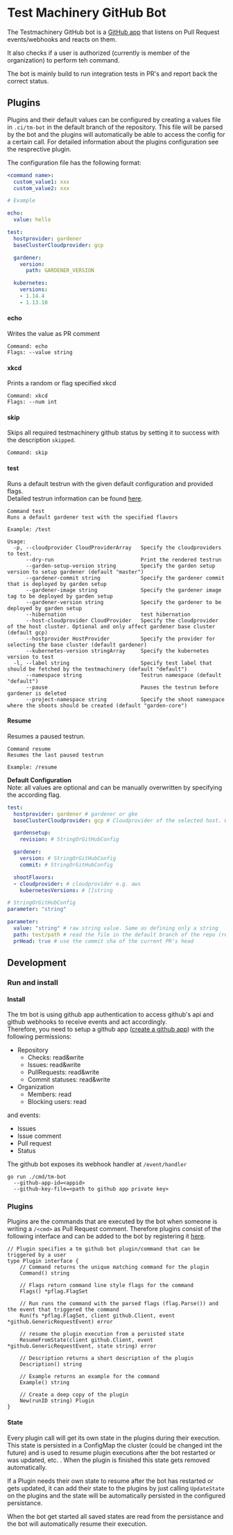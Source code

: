 # Test Machinery GitHub Bot

The Testmachinery GitHub bot is a [GitHub app](https://developer.github.com/apps/about-apps/) that listens on Pull Request events/webhooks and reacts on them.

It also checks if a user is authorized (currently is member of the organization) to perform teh command.

The bot is mainly build to run integration tests in PR's and report back the correct status.

## Plugins

Plugins and their default values can be configured by creating a values file in `.ci/tm-bot` in the default branch of the repository.
This file will be parsed by the bot and the plugins will automatically be able to access the config for a certain call.
For detailed information about the plugins configuration see the resprective plugin.

The configuration file has the following format:
```yaml
<command name>:
  custom_value1: xxx
  custom_value2: xxx

# Example

echo:
  value: hello

test:
  hostprovider: gardener
  baseClusterCloudprovider: gcp

  gardener:
    version:
      path: GARDENER_VERSION

  kubernetes:
    versions:
    - 1.14.4
    - 1.13.10

```

#### echo
Writes the value as PR comment
```
Command: echo
Flags: --value string
```
#### xkcd
Prints a random or flag specified xkcd
```
Command: xkcd
Flags: --num int
```

#### skip
Skips all required testmachinery github status by setting it to success with the description `skipped`.
```
Command: skip
```

#### test
Runs a default testrun with the given default configuration and provided flags.<br>
Detailed testrun information can be found [here](../../docs/tests/gardener-default.md).
```
Command test
Runs a default gardener test with the specified flavors

Example: /test

Usage:
  -p, --cloudprovider CloudProviderArray   Specify the cloudproviders to test.
      --dry-run                            Print the rendered testrun
      --garden-setup-version string        Specify the garden setup version to setup gardener (default "master")
      --gardener-commit string             Specify the gardener commit that is deployed by garden setup
      --gardener-image string              Specify the gardener image tag to be deployed by garden setup
      --gardener-version string            Specify the gardener to be deployed by garden setup
      --hibernation                        test hibernation
      --host-cloudprovider CloudProvider   Specify the cloudprovider of the host cluster. Optional and only affect gardener base cluster (default gcp)
      --hostprovider HostProvider          Specify the provider for selecting the base cluster (default gardener)
      --kubernetes-version stringArray     Specify the kubernetes version to test
  -l, --label string                       Specify test label that should be fetched by the testmachinery (default "default")
      --namespace string                   Testrun namespace (default "default")
      --pause                              Pauses the testrun before gardener is deleted
      --project-namespace string           Specify the shoot namespace where the shoots should be created (default "garden-core")
```

#### Resume
Resumes a paused testrun.
```
Command resume
Resumes the last paused testrun

Example: /resume
```


**Default Configuration**<br>
Note: all values are optional and can be manually overwritten by specifying the according flag.
```yaml
test:
  hostprovider: gardener # gardener or gke
  baseClusterCloudprovider: gcp # Cloudprovider of the selected host. Only applicable for hostprovider gardener

  gardensetup:
    revision: # StringOrGitHubConfig

  gardener:
    version: # StringOrGitHubConfig
    commit: # StringOrGitHubConfig

  shootFlavors:
  - cloudprovider: # cloudprovider e.g. aws
    kubernetesVersions: # []string
```

```yaml
# StringOrGitHubConfig
parameter: "string"

parameter:
  value: "string" # raw string value. Same as defining only a string
  path: test/path # read the file in the default branch of the repo (repo root will used to define the path) and return its content as a string
  prHead: true # use the commit sha of the current PR's head
```

## Development

### Run and install

#### Install
The tm bot is using github app authentication to access github's api and github webhooks to receive events and act accordingly.<br>
Therefore, you need to setup a github app ([create a github app](https://developer.github.com/apps/building-github-apps/creating-a-github-app/)) with the following permissions:
- Repository
  - Checks: read&write
  - Issues: read&write
  - PullRequests: read&write
  - Commit statuses: read&write
- Organization
  - Members: read
  - Blocking users: read

and events:
- Issues
- Issue comment
- Pull request
- Status

The github bot exposes its webhook handler at `/event/handler`
```
go run ./cmd/tm-bot
  --github-app-id=<appid>
  --github-key-file=<path to github app private key>
```

### Plugins

Plugins are the commands that are executed by the bot when someone is writing a `/<cmd>` as Pull Request comment.
Therefore plugins consist of the following interface and can be added to the bot by registering it [here](../../pkg/tm-bot/hok/handler.go).
```golang
// Plugin specifies a tm github bot plugin/command that can be triggered by a user
type Plugin interface {
	// Command returns the unique matching command for the plugin
	Command() string

	// Flags return command line style flags for the command
	Flags() *pflag.FlagSet

	// Run runs the command with the parsed flags (flag.Parse()) and the event that triggered the command
	Run(fs *pflag.FlagSet, client github.Client, event *github.GenericRequestEvent) error

	// resume the plugin execution from a persisted state
	ResumeFromState(client github.Client, event *github.GenericRequestEvent, state string) error

	// Description returns a short description of the plugin
	Description() string

	// Example returns an example for the command
	Example() string

	// Create a deep copy of the plugin
	New(runID string) Plugin
}
```

#### State
Every plugin call will get its own state in the plugins during their execution.
This state is persisted in a ConfigMap the cluster (could be changed int the future) and is used to resume plugin executions after the bot restarted or was updated, etc. .
When the plugin is finished this state gets removed automatically.

If a Plugin needs their own state to resume after the bot has restarted or gets updated, it can add their state to the plugins by just calling `UpdateState` on the plugins and the state will be automatically persisted in the configured persistance.

When the bot get started all saved states are read from the persistance and the bot will automatically resume their execution.

